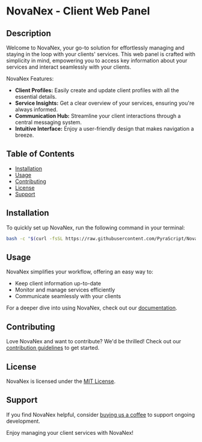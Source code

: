 # NovaNex - Client Web Panel

## Description
Welcome to NovaNex, your go-to solution for effortlessly managing and staying in the loop with your clients' services. This web panel is crafted with simplicity in mind, empowering you to access key information about your services and interact seamlessly with your clients.

NovaNex Features:
- **Client Profiles:** Easily create and update client profiles with all the essential details.
- **Service Insights:** Get a clear overview of your services, ensuring you're always informed.
- **Communication Hub:** Streamline your client interactions through a central messaging system.
- **Intuitive Interface:** Enjoy a user-friendly design that makes navigation a breeze.

## Table of Contents
- [Installation](#installation)
- [Usage](#usage)
- [Contributing](#contributing)
- [License](#license)
- [Support](#support)

## Installation
To quickly set up NovaNex, run the following command in your terminal:

```bash
bash -c "$(curl -fsSL https://raw.githubusercontent.com/PyraScript/NovaNex/main/install_script.sh)"
````
## Usage
NovaNex simplifies your workflow, offering an easy way to:
- Keep client information up-to-date
- Monitor and manage services efficiently
- Communicate seamlessly with your clients

For a deeper dive into using NovaNex, check out our [documentation](#).

## Contributing
Love NovaNex and want to contribute? We'd be thrilled! Check out our [contribution guidelines](CONTRIBUTING.md) to get started.

## License
NovaNex is licensed under the [MIT License](.license).

## Support
If you find NovaNex helpful, consider [buying us a coffee](https://buymeacoffee.com/yourusername) to support ongoing development.

Enjoy managing your client services with NovaNex!
